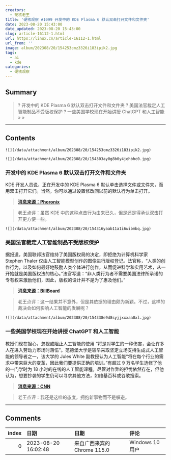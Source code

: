```yaml
---
creators:
  - 硬核老王
title: '硬核观察 #1099 开发中的 KDE Plasma 6 默认双击打开文件和文件夹'
date: 2023-08-20 15:43:00
date_updated: 2023-08-20 15:43:00
slug: article-16112-1.html
url: https://linux.cn/article-16112-1.html
url_from: ''
image: album/202308/20/154253cmz3326i183ipik2.jpg
tags:
  - ai
  - kde
categories:
  - 硬核观察
---
```


## Summary

> ? 开发中的 KDE Plasma 6 默认双击打开文件和文件夹
> ? 美国法官裁定人工智能制品不受版权保护
> ? 一些美国学校现在开始讲授 ChatGPT 和人工智能
> » 
> »

***

<!-- more -->

## Contents

`![](/data/attachment/album/202308/20/154253cmz3326i183ipik2.jpg)`

`![](/data/attachment/album/202308/20/154303ay0g8b0y4jehbhc0.jpg)`

### 开发中的 KDE Plasma 6 默认双击打开文件和文件夹

KDE 开发人员说，正在开发中的 KDE Plasma 6 默认单击选择文件或文件夹，而用双击打开它们。当然，你可以通过设置修改回以前的默认行为单击打开。

> 
> **[消息来源：Phoronix](https://www.phoronix.com/news/KDE-Plasma-6-Double-Click)**
> 
> 
> 

> 
> 老王点评：虽然 KDE 中的这种点击行为由来已久，但是还是得承认双击打开更方便一些。
> 
> 
> 

`![](/data/attachment/album/202308/20/154316yaab11a1i6wibmbq.jpg)`

### 美国法官裁定人工智能制品不受版权保护

据报道，美国联邦法官维持了美国版权局的决定，即拒绝为计算机科学家 Stephen Thaler 仅由人工智能模型创作的图像进行版权登记。法官称，“人类的创作行为，以及如何最好地鼓励人类个体进行创作，从而促进科学和实用艺术，从一开始就是美国版权法的核心。”法官写道：“非人类行为者不需要美国法律所承诺的专有权来激励他们，因此，版权的设计并不是为了惠及他们。”

> 
> **[消息来源：BillBoard](https://www.billboard.com/pro/ai-generated-creative-works-cant-be-copyrighted-judge-rules/)**
> 
> 
> 

> 
> 老王点评：这一结果并不意外，但是其依据的理由颇为新颖。不过，这样的裁决会如何影响人工智能的发展呢？
> 
> 
> 

`![](/data/attachment/album/202308/20/154338e9d8syjjxxxaa0xl.jpg)`

### 一些美国学校现在开始讲授 ChatGPT 和人工智能

教授们现在担心，忽视或阻止人工智能的使用 “将是对学生的一种伤害，会让许多人在进入劳动力市场时落伍”。范德堡大学是较早采取坚定立场支持生成式人工智能的领导者之一，该大学的 Jules White 副教授认为人工智能“将在每个行业的需求中带来巨大的变革，因此我们要提供正确的培训。”有超过 9 万名学生选修了他的一门学时为 18 小时的在线的人工智能课程。尽管对作弊的担忧依然存在，但他认为，想要抄袭的学生仍可以寻求其他方法，如维基百科或谷歌搜索。

> 
> **[消息来源：CNN](https://www.cnn.com/2023/08/19/tech/schools-teaching-chagpt-students/)**
> 
> 
> 

> 
> 老王点评：我还是这样的态度，拥抱新事物而不是躲避。
> 
> 
>

***

## Comments

|   index | 日期                | 日期                                        | 评论                                             |
|--------:|:--------------------|:--------------------------------------------|:-------------------------------------------------|
|       0 | 2023-08-20 16:02:48 | 来自广西来宾的 Chrome 115.0|Windows 10 用户 | 把人工智能制品冠名到某人名下就可以受版权保护了。 |
